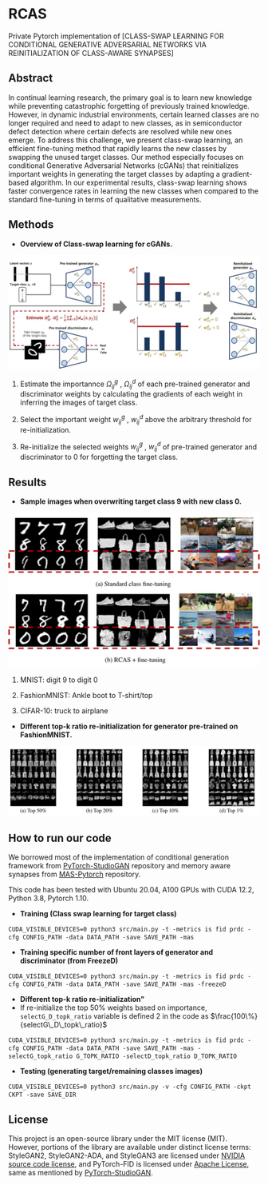 # RCAS
Private Pytorch implementation of [CLASS-SWAP LEARNING FOR CONDITIONAL GENERATIVE ADVERSARIAL NETWORKS VIA REINITIALIZATION OF CLASS-AWARE SYNAPSES]


## Abstract
In continual learning research, the primary goal is to learn new knowledge while preventing catastrophic forgetting of previously trained knowledge. However, in dynamic industrial environments, certain learned classes are no longer required and need to adapt to new classes, as in semiconductor defect detection where certain defects are resolved while new ones emerge. To address this challenge, we present class-swap learning, an efficient fine-tuning method that rapidly learns the new classes by swapping the unused target classes. Our method especially focuses on conditional Generative Adversarial Networks (cGANs) that reinitializes important weights in generating the target classes by adapting a gradient-based algorithm. In our experimental results, class-swap learning shows faster convergence rates in learning the new classes when compared to the standard fine-tuning in terms of qualitative measurements.

## Methods
- **Overview of Class-swap learning for cGANs.**
<img src=https://github.com/mshdjren/RCAS/blob/master/figures/main_figure.jpg>

 1) Estimate the importannce $\Omega_{ij}^{g}$ , $\Omega_{ij}^{d}$ of each pre-trained generator and discriminator weights by calculating the gradients of each weight in inferring the images of target class.

 2) Select the important weight $w_{ij}^{g}$ , $w_{ij}^{d}$ above the arbitrary threshold for re-initialization.
  
 3) Re-initialize the selected weights $w_{ij}^{g}$ , $w_{ij}^{d}$ of pre-trained generator and discriminator to 0 for forgetting the target class.

## Results
- **Sample images when overwriting target class 9 with new class 0.**
<img src=https://github.com/mshdjren/RCAS/blob/master/figures/figure_sample.jpg>

  1) MNIST: digit 9 to digit 0

  2) FashionMNIST: Ankle boot to T-shirt/top

  3) CIFAR-10: truck to airplane

- **Different top-k ratio re-initialization for generator pre-trained on FashionMNIST.**
<img src=https://github.com/mshdjren/RCAS/blob/master/figures/figure_top_ratio.jpg>

## How to run our code
We borrowed most of the implementation of conditional generation framework from [PyTorch-StudioGAN](https://github.com/POSTECH-CVLab/PyTorch-StudioGAN) repository
and memory aware synapses from [MAS-Pytorch](https://github.com/deepanshgoyal33/MAS-Pytorch/tree/master) repository.

This code has been tested with Ubuntu 20.04, A100 GPUs with CUDA 12.2, Python 3.8, Pytorch 1.10.

- **Training (Class swap learning for target class)**
````
CUDA_VISIBLE_DEVICES=0 python3 src/main.py -t -metrics is fid prdc -cfg CONFIG_PATH -data DATA_PATH -save SAVE_PATH -mas 
````
- **Training specific number of front layers of generator and discriminator (from FreezeD)**
````
CUDA_VISIBLE_DEVICES=0 python3 src/main.py -t -metrics is fid prdc -cfg CONFIG_PATH -data DATA_PATH -save SAVE_PATH -mas -freezeD 
````
- **Different top-k ratio re-initialization"**
-  If re-initialize the top 50% weights based on importance, `selectG_D_topk_ratio` variable is defined 2 in the code as $\frac{100\%}{selectG\_D\_topk\_ratio}$
````
CUDA_VISIBLE_DEVICES=0 python3 src/main.py -t -metrics is fid prdc -cfg CONFIG_PATH -data DATA_PATH -save SAVE_PATH -mas -selectG_topk_ratio G_TOPK_RATIO -selectD_topk_ratio D_TOPK_RATIO
````
- **Testing (generating target/remaining classes images)**
````
CUDA_VISIBLE_DEVICES=0 python3 src/main.py -v -cfg CONFIG_PATH -ckpt CKPT -save SAVE_DIR
````

## License
This project is an open-source library under the MIT license (MIT). However, portions of the library are available under distinct license terms: StyleGAN2, StyleGAN2-ADA, and StyleGAN3 are licensed under [NVIDIA source code license](https://github.com/POSTECH-CVLab/PyTorch-StudioGAN/blob/master/LICENSE-NVIDIA), and PyTorch-FID is licensed under [Apache License](https://github.com/POSTECH-CVLab/PyTorch-StudioGAN/blob/master/src/metrics/fid.py), same as mentioned by [PyTorch-StudioGAN](https://github.com/POSTECH-CVLab/PyTorch-StudioGAN). 

